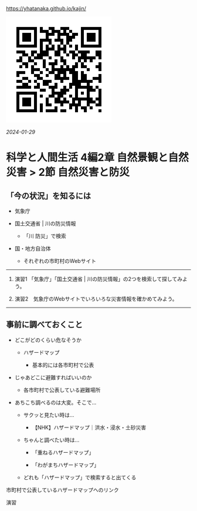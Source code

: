 https://yhatanaka.github.io/kajin/

<img src="QR_343148.png" title="" alt="QR_343148.png" data-align="right">

*2024-01-29*

# 科学と人間生活 4編2章 自然景観と自然災害 > 2節 自然災害と防災

## 「今の状況」を知るには

- 気象庁

- 国土交通省 | 川の防災情報
  
  - 「川  防災」で検索

- 国・地方自治体
  
  - それぞれの市町村のWebサイト

---

1. 演習1 「気象庁」「国土交通省 | 川の防災情報」の2つを検索して探してみよう。

2. 演習2　気象庁のWebサイトでいろいろな災害情報を確かめてみよう。

---

## 事前に調べておくこと

- どこがどのくらい危なそうか
  
  - ハザードマップ
    
    - 基本的には各市町村で公表

- じゃあどこに避難すればいいのか
  
  - 各市町村で公表している避難場所

- あちこち調べるのは大変。そこで…
  
  - サクッと見たい時は…
    
    - 【NHK】ハザードマップ｜洪水・浸水・土砂災害
  
  - ちゃんと調べたい時は…
    
    - 「重ねるハザードマップ」
    
    - 「わがまちハザードマップ」
  
  - どれも「ハザードマップ」で検索すると出てくる

市町村で公表しているハザードマップへのリンク

演習
